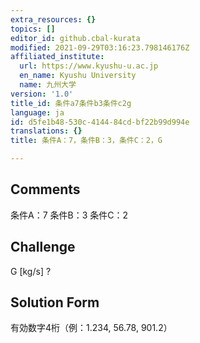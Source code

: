 ```yaml
---
extra_resources: {}
topics: []
editor_id: github.cbal-kurata
modified: 2021-09-29T03:16:23.798146176Z
affiliated_institute:
  url: https://www.kyushu-u.ac.jp
  en_name: Kyushu University
  name: 九州大学
version: '1.0'
title_id: 条件a7条件b3条件c2g
language: ja
id: d5fe1b48-530c-4144-84cd-bf22b99d994e
translations: {}
title: 条件A：7，条件B：3，条件C：2，G

---
```


## Comments
条件A：7
条件B：3
条件C：2

## Challenge
G [kg/s] ?

## Solution Form
有効数字4桁（例：1.234,  56.78,  901.2）




